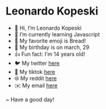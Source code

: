 # Leonardo Kopeski

- 👋 Hi, I’m Leonardo Kopeski
- 🌱 I’m currently learning Javascript
- 🍞 My favorite emoji is Bread!
- 🎉 My birthday is on march, 29
- 👍 Fun fact: I'm 14 years old!
- 🐦 My twitter [here](https://twitter.com/LeoGueimiPreis)
- 🎵 My tiktok [here](https://www.tiktok.com/@leozingueimipreis)
- 🌐 My reddit [here](https://www.reddit.com/user/LeozinGueimiPreis)
- ✉️ My email [here](mailto:leonardokop11@gmail.com)

~ Have a good day!

<!---
LeonardoKopeski/LeonardoKopeski is a ✨ special ✨ repository because its `README.md` (this file) appears on your GitHub profile.
You can click the Preview link to take a look at your changes.
--->
